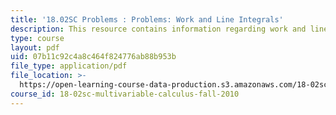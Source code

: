 ```yaml
---
title: '18.02SC Problems : Problems: Work and Line Integrals'
description: This resource contains information regarding work and line integrals.
type: course
layout: pdf
uid: 07b11c92c4a8c464f824776ab88b953b
file_type: application/pdf
file_location: >-
  https://open-learning-course-data-production.s3.amazonaws.com/18-02sc-multivariable-calculus-fall-2010/07b11c92c4a8c464f824776ab88b953b_MIT18_02SC_pb_57_quest.pdf
course_id: 18-02sc-multivariable-calculus-fall-2010
---
```

